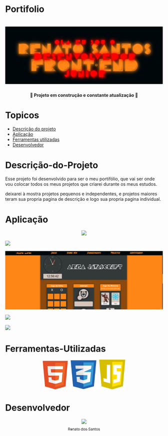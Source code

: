 # Portifolio

<h1>
<img src="./logos/logo-projeto.png" alt="">
</h1>

<h4 align=center> 
    🚧 Projeto em construção e constante atualização 🚧
</h4>

# Topicos

- [Descrição do projeto](#descrição-do-projeto)
- [Aplicação](#aplicação)
- [Ferramentas utilizadas](#ferramentas-utilizadas)
- [Desenvolvedor](#desenvolvedor)

# Descrição-do-Projeto

Esse projeto foi desenvolvido para ser o meu portifólio, que vai ser onde vou colocar todos os meus projetos que criarei durante os meus estudos.

deixarei à mostra projetos pequenos e independentes, e projetos maiores teram sua propria pagina de descrição e logo sua propria pagina individual.

# Aplicação

<p align=center>
<img src="./logos/descricao-mobile.gif"/>
</p>

<p>
<img src="./logos/descricao-portifolio.gif"/>
</p>
<p>
<img src="./logos/jogos-velha-pedra.gif"/>
</p>
<p>
<img src="./logos/jogo-memoria.gif"/>
</p>
<p>
<img src="./logos/projeto.gif"/>
</p>

# Ferramentas-Utilizadas

<p align=center>
<img width=80px src="./imagens/techs/html.png" alt="">
<img width=93px src="./imagens/techs/css.png" alt="">
<img width=84px src="./imagens/techs/javascript.png" alt="">
</p>

# Desenvolvedor

<p align=center>
    <img src="https://avatars.githubusercontent.com/u/90292478?v=4" width=115><br>
    <a href="https://github.com/RenatoDevs"><sub>Renato dos Santos</sub></a>
</p>
